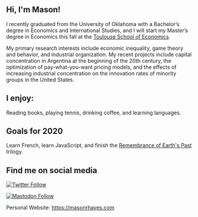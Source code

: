 ## Hi, I'm Mason!

I recently graduated from the University of Oklahoma with a Bachelor’s degree in Economics and International Studies, and I will start my Master’s degree in Economics this fall at the [Toulouse School of Economics](https://tse-fr.eu/). 

My primary research interests include economic inequality, game theory and behavior, and industrial organization. My recent projects include capital concentration in Argentina at the beginning of the 20th century, the optimization of pay-what-you-want pricing models, and the effects of increasing industrial concentration on the innovation rates of minority groups in the United States.

## I enjoy:

Reading books, playing tennis, drinking coffee, and learning languages.

## Goals for 2020

Learn French, learn JavaScript, and finish the [Remembrance of Earth's Past](https://en.wikipedia.org/wiki/Remembrance_of_Earth%27s_Past) trilogy.

## Find me on social media

[![Twitter Follow](https://img.shields.io/twitter/follow/masonrhayes?style=social)](https://twitter.com/masonrhayes)

[![Mastodon Follow](https://img.shields.io/mastodon/follow/328627?domain=https%3A%2F%2Fmamot.fr&style=social)](https://mamot.fr/@masonrhayes)

Personal Website: https://masonrhayes.com
